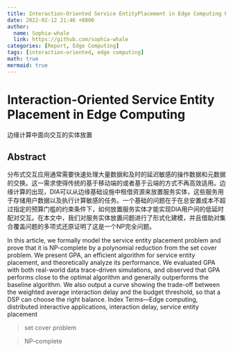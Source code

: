 ```yaml
---
title: Interaction-Oriented Service EntityPlacement in Edge Computing Placement in Edge Computing
date: 2022-02-12 21:46 +0800
author:
  name: Sophia-whale
  link: https://github.com/sophia-whale
categories: [Report, Edge Computing]
tags: [interaction-oriented, edge computing]
math: true
mermaid: true
---
```

# Interaction-Oriented Service Entity Placement in Edge Computing

边缘计算中面向交互的实体放置

## Abstract

分布式交互应用通常需要快速处理大量数据和及时的延迟敏感的操作数据和元数据的交换。这一需求使得传统的基于移动端的或者基于云端的方式不再高效适用。边缘计算的出现，DIA可以从边缘基础设施中租借资源来放置服务实体，这些服务用于存储用户数据以及执行计算敏感的任务。一个基础的问题在于在总安置成本不超过指定的预算门槛的约束条件下，如何放置服务实体才能实现DIA用户间的低延时配对交互。在本文中，我们对服务实体放置问题进行了形式化建模，并且借助对集合覆盖问题的多项式还原证明了这是一个NP完全问题。

In this article, we formally model the service entity placement problem and prove that it is NP-complete by a polynomial reduction from the set cover problem. We present GPA, an efficient algorithm for service entity
placement, and theoretically analyze its performance. We evaluated GPA with both real-world data trace-driven simulations, and observed
that GPA performs close to the optimal algorithm and generally outperforms the baseline algorithm. We also output a curve showing the
trade-off between the weighted average interaction delay and the budget threshold, so that a DSP can choose the right balance.
Index Terms—Edge computing, distributed interactive applications, interaction delay, service entity placement

> set cover problem

> NP-complete

